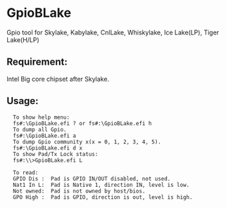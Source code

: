 # GpioBLake
Gpio tool for Skylake, Kabylake, CnlLake, Whiskylake, Ice Lake(LP), Tiger Lake(H/LP)

## Requirement:
Intel Big core chipset after Skylake.
## Usage:
      To show help menu:
      fs#:\GpioBLake.efi ? or fs#:\GpioBLake.efi h
      To dump all Gpio.
      fs#:\GpioBLake.efi a
      To dump Gpio community x(x = 0, 1, 2, 3, 4, 5).
      fs#:\GpioBLake.efi d x
      To show Pad/Tx Lock status:
      fs#:\\>GpioBLake.efi L

      To read:
      GPIO Dis :  Pad is GPIO IN/OUT disabled, not used.
      Nat1 In L:  Pad is Native 1, direction IN, level is low.
      Not owned:  Pad is not owned by host/bios.
      GPO High :  Pad is GPIO, direction is out, level is high.